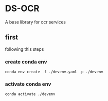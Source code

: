 # DS-OCR

A base library for ocr services

## first

following this steps

### create conda env

    conda env create -f ./devenv.yaml -p ./devenv

### activate conda env

    conda activate ./devenv
